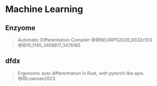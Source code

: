 # Machine Learning

## Enzyome
> Automatic Differentiation Compiler @@NEURIPS2020_9332c513 @@10_1145_3458817_3476165

## dfdx
> Ergonomic auto differentiation in Rust, with pytorch like apis. @@Lowman2023

